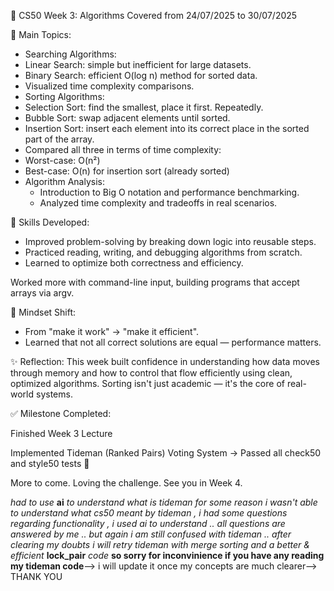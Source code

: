 🚀 CS50 Week 3: Algorithms
Covered from 24/07/2025 to 30/07/2025

📘 Main Topics:
- Searching Algorithms:
- Linear Search: simple but inefficient for large datasets.
- Binary Search: efficient O(log n) method for sorted data.
- Visualized time complexity comparisons.
- Sorting Algorithms:
- Selection Sort: find the smallest, place it first. Repeatedly.
- Bubble Sort: swap adjacent elements until sorted.
- Insertion Sort: insert each element into its correct place in the sorted part of the array.
- Compared all three in terms of time complexity:
- Worst-case: O(n²)
- Best-case: O(n) for insertion sort (already sorted)
- Algorithm Analysis:
    - Introduction to Big O notation and performance benchmarking.
    - Analyzed time complexity and tradeoffs in real scenarios.

🔧 Skills Developed:
- Improved problem-solving by breaking down logic into reusable steps.
- Practiced reading, writing, and debugging algorithms from scratch.
- Learned to optimize both correctness and efficiency.

Worked more with command-line input, building programs that accept arrays via argv.

🧠 Mindset Shift:
- From "make it work" → "make it efficient".
- Learned that not all correct solutions are equal — performance matters.

✨ Reflection:
This week built confidence in understanding how data moves through memory and how to control that flow efficiently using clean, optimized algorithms. Sorting isn't just academic — it's the core of real-world systems.

✅ Milestone Completed:

Finished Week 3 Lecture

Implemented Tideman (Ranked Pairs) Voting System
→ Passed all check50 and style50 tests 🎉

More to come. Loving the challenge.
See you in Week 4.

*had to use* **ai** *to understand what is tideman for some reason i wasn't able to understand what cs50 meant by tideman , i had some questions regarding functionality , i used ai to understand .. all questions are answered by me .. but again i am still confused with tideman .. after clearing my doubts i will retry tideman with merge sorting and a better & efficient* **lock_pair** *code*
**so sorry for inconvinience if you have any reading my tideman code**-->
i will update it once my concepts are much clearer-->
THANK YOU
